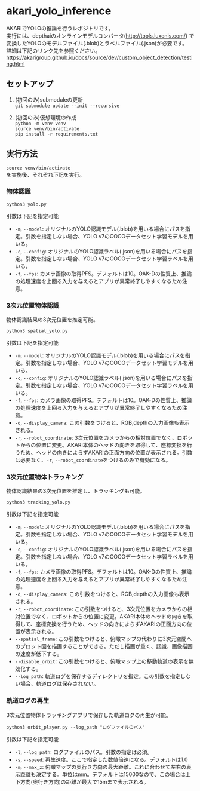 # akari_yolo_inference

AKARIでYOLOの推論を行うレポジトリです。  
実行には、depthaiのオンラインモデルコンバータ(http://tools.luxonis.com/) で変換したYOLOのモデルファイル(.blob)とラベルファイル(.json)が必要です。  
詳細は下記のリンク先を参照ください。  
https://akarigroup.github.io/docs/source/dev/custom_object_detection/testing.html

## セットアップ
1. (初回のみ)submoduleの更新  
`git submodule update --init --recursive`  

1. (初回のみ)仮想環境の作成  
`python -m venv venv`  
`source venv/bin/activate`  
`pip install -r requirements.txt`  

## 実行方法  
`source venv/bin/activate`  
を実施後、それぞれ下記を実行。  

### 物体認識
`python3 yolo.py`

引数は下記を指定可能  
- `-m`, `--model`: オリジナルのYOLO認識モデル(.blob)を用いる場合にパスを指定。引数を指定しない場合、YOLO v7のCOCOデータセット学習モデルを用いる。  
- `-c`, `--config`: オリジナルのYOLO認識ラベル(.json)を用いる場合にパスを指定。引数を指定しない場合、YOLO v7のCOCOデータセット学習ラベルを用いる。  
- `-f`, `--fps`: カメラ画像の取得PFS。デフォルトは10。OAK-Dの性質上、推論の処理速度を上回る入力を与えるとアプリが異常終了しやすくなるため注意。  

### 3次元位置物体認識
物体認識結果の3次元位置を推定可能。  

`python3 spatial_yolo.py`

引数は下記を指定可能  
- `-m`, `--model`: オリジナルのYOLO認識モデル(.blob)を用いる場合にパスを指定。引数を指定しない場合、YOLO v7のCOCOデータセット学習モデルを用いる。  
- `-c`, `--config`: オリジナルのYOLO認識ラベル(.json)を用いる場合にパスを指定。引数を指定しない場合、YOLO v7のCOCOデータセット学習ラベルを用いる。  
- `-f`, `--fps`: カメラ画像の取得PFS。デフォルトは10。OAK-Dの性質上、推論の処理速度を上回る入力を与えるとアプリが異常終了しやすくなるため注意。  
- `-d`, `--display_camera`: この引数をつけると、RGB,depthの入力画像も表示される。  
- `-r`, `--robot_coordinate`: 3次元位置をカメラからの相対位置でなく、ロボットからの位置に変更。AKARI本体のヘッドの向きを取得して、座標変換を行うため、ヘッドの向きによらずAKARIの正面方向の位置が表示される。引数は必要なく、`-r`, `--robot_coordinate`をつけるのみで有効になる。  

### 3次元位置物体トラッキング
物体認識結果の3次元位置を推定し、トラッキングも可能。  

`python3 tracking_yolo.py`

引数は下記を指定可能  
- `-m`, `--model`: オリジナルのYOLO認識モデル(.blob)を用いる場合にパスを指定。引数を指定しない場合、YOLO v7のCOCOデータセット学習モデルを用いる。  
- `-c`, `--config`: オリジナルのYOLO認識ラベル(.json)を用いる場合にパスを指定。引数を指定しない場合、YOLO v7のCOCOデータセット学習ラベルを用いる。  
- `-f`, `--fps`: カメラ画像の取得PFS。デフォルトは10。OAK-Dの性質上、推論の処理速度を上回る入力を与えるとアプリが異常終了しやすくなるため注意。  
- `-d`, `--display_camera`: この引数をつけると、RGB,depthの入力画像も表示される。  
- `-r`, `--robot_coordinate`: この引数をつけると、3次元位置をカメラからの相対位置でなく、ロボットからの位置に変更。AKARI本体のヘッドの向きを取得して、座標変換を行うため、ヘッドの向きによらずAKARIの正面方向の位置が表示される。  
- `--spatial_frame`: この引数をつけると、俯瞰マップの代わりに3次元空間へのプロット図を描画することができる。ただし描画が重く、認識、画像描画の速度が低下する。
- `--disable_orbit`: この引数をつけると、俯瞰マップ上の移動軌道の表示を無効化する。  
- `--log_path`: 軌道ログを保存するディレクトリを指定。この引数を指定しない場合、軌道ログは保存されない。  

### 軌道ログの再生
3次元位置物体トラッキングアプリで保存した軌道ログの再生が可能。  

`python3 orbit_player.py --log_path "ログファイルのパス"`

引数は下記を指定可能  
- `-l`, `--log_path`: ログファイルのパス。引数の指定は必須。  
- `-s`, `--speed`: 再生速度。ここで指定した数値倍速になる。デフォルトは1.0  
- `-m`, `--max_z`: 俯瞰マップの奥行き方向の最大距離。これに合わせて左右の表示距離も決定する。単位はmm。デフォルトは15000なので、この場合は上下方向(奥行き方向)の距離が最大で15mまで表示される。  
